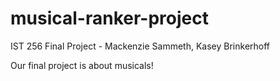# musical-ranker-project
IST 256 Final Project - Mackenzie Sammeth, Kasey Brinkerhoff

Our final project is about musicals!
